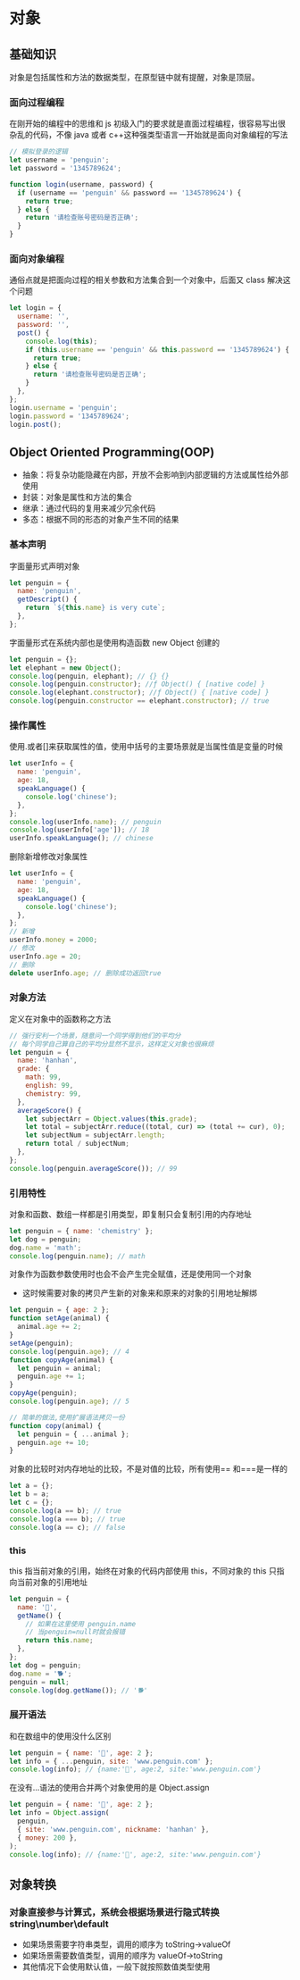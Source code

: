 # 对象

## 基础知识

对象是包括属性和方法的数据类型，在原型链中就有提醒，对象是顶层。

### 面向过程编程

在刚开始的编程中的思维和 js 初级入门的要求就是直面过程编程，很容易写出很杂乱的代码，不像 java 或者 c++这种强类型语言一开始就是面向对象编程的写法

```js
// 模拟登录的逻辑
let username = 'penguin';
let password = '1345789624';

function login(username, password) {
  if (username == 'penguin' && password == '1345789624') {
    return true;
  } else {
    return '请检查账号密码是否正确';
  }
}
```

### 面向对象编程

通俗点就是把面向过程的相关参数和方法集合到一个对象中，后面又 class 解决这个问题

```js
let login = {
  username: '',
  password: '',
  post() {
    console.log(this);
    if (this.username == 'penguin' && this.password == '1345789624') {
      return true;
    } else {
      return '请检查账号密码是否正确';
    }
  },
};
login.username = 'penguin';
login.password = '1345789624';
login.post();
```

## Object Oriented Programming(OOP)

- 抽象：将复杂功能隐藏在内部，开放不会影响到内部逻辑的方法或属性给外部使用
- 封装：对象是属性和方法的集合
- 继承：通过代码的复用来减少冗余代码
- 多态：根据不同的形态的对象产生不同的结果

### 基本声明

字面量形式声明对象

```js
let penguin = {
  name: 'penguin',
  getDescript() {
    return `${this.name} is very cute`;
  },
};
```

字面量形式在系统内部也是使用构造函数 new Object 创建的

```js
let penguin = {};
let elephant = new Object();
console.log(penguin, elephant); // {} {}
console.log(penguin.constructor); //ƒ Object() { [native code] }
console.log(elephant.constructor); //ƒ Object() { [native code] }
console.log(penguin.constructor == elephant.constructor); // true
```

### 操作属性

使用.或者[]来获取属性的值，使用中括号的主要场景就是当属性值是变量的时候

```js
let userInfo = {
  name: 'penguin',
  age: 18,
  speakLanguage() {
    console.log('chinese');
  },
};
console.log(userInfo.name); // penguin
console.log(userInfo['age']); // 18
userInfo.speakLanguage(); // chinese
```

删除新增修改对象属性

```js
let userInfo = {
  name: 'penguin',
  age: 18,
  speakLanguage() {
    console.log('chinese');
  },
};
// 新增
userInfo.money = 2000;
// 修改
userInfo.age = 20;
// 删除
delete userInfo.age; // 删除成功返回true
```

### 对象方法

定义在对象中的函数称之方法

```js
// 强行安利一个场景，随意问一个同学得到他们的平均分
// 每个同学自己算自己的平均分显然不显示，这样定义对象也很麻烦
let penguin = {
  name: 'hanhan',
  grade: {
    math: 99,
    english: 99,
    chemistry: 99,
  },
  averageScore() {
    let subjectArr = Object.values(this.grade);
    let total = subjectArr.reduce((total, cur) => (total += cur), 0);
    let subjectNum = subjectArr.length;
    return total / subjectNum;
  },
};
console.log(penguin.averageScore()); // 99
```

### 引用特性

对象和函数、数组一样都是引用类型，即复制只会复制引用的内存地址

```js
let penguin = { name: 'chemistry' };
let dog = penguin;
dog.name = 'math';
console.log(penguin.name); // math
```

对象作为函数参数使用时也会不会产生完全赋值，还是使用同一个对象

- 这时候需要对象的拷贝产生新的对象来和原来的对象的引用地址解绑

```js
let penguin = { age: 2 };
function setAge(animal) {
  animal.age += 2;
}
setAge(penguin);
console.log(penguin.age); // 4
function copyAge(animal) {
  let penguin = animal;
  penguin.age += 1;
}
copyAge(penguin);
console.log(penguin.age); // 5

// 简单的做法,使用扩展语法拷贝一份
function copy(animal) {
  let penguin = { ...animal };
  penguin.age += 10;
}
```

对象的比较时对内存地址的比较，不是对值的比较，所有使用== 和===是一样的

```js
let a = {};
let b = a;
let c = {};
console.log(a == b); // true
console.log(a === b); // true
console.log(a == c); // false
```

### this

this 指当前对象的引用，始终在对象的代码内部使用 this，不同对象的 this 只指向当前对象的引用地址

```js
let penguin = {
  name: '🐧',
  getName() {
    // 如果在这里使用 penguin.name
    // 当penguin=null时就会报错
    return this.name;
  },
};
let dog = penguin;
dog.name = '🐕';
penguin = null;
console.log(dog.getName()); // '🐕'
```

### 展开语法

和在数组中的使用没什么区别

```js
let penguin = { name: '🐧', age: 2 };
let info = { ...penguin, site: 'www.penguin.com' };
console.log(info); // {name:'🐧', age:2, site:'www.penguin.com'}
```

在没有...语法的使用合并两个对象使用的是 Object.assign

```js
let penguin = { name: '🐧', age: 2 };
let info = Object.assign(
  penguin,
  { site: 'www.penguin.com', nickname: 'hanhan' },
  { money: 200 },
);
console.log(info); // {name:'🐧', age:2, site:'www.penguin.com'}
```

## 对象转换

### 对象直接参与计算式，系统会根据场景进行隐式转换 string\number\default

- 如果场景需要字符串类型，调用的顺序为 toString->valueOf
- 如果场景需要数值类型，调用的顺序为 valueOf->toString
- 其他情况下会使用默认值，一般下就按照数值类型使用
